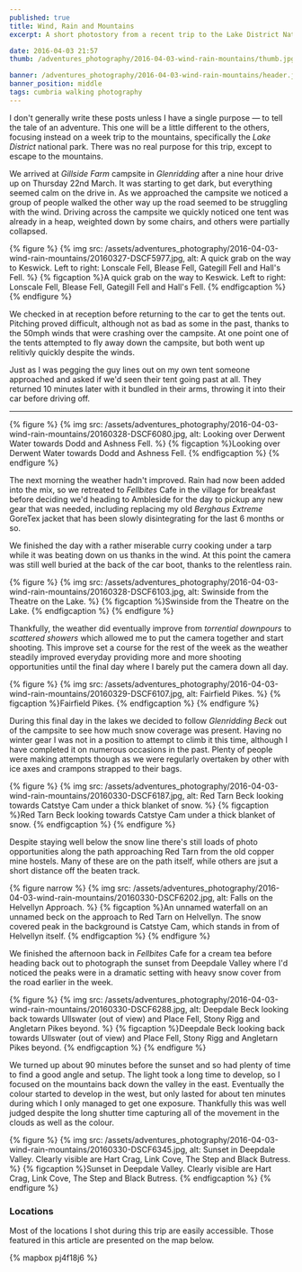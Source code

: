 ```yaml
---
published: true
title: Wind, Rain and Mountains
excerpt: A short photostory from a recent trip to the Lake District National Park in Cumbria.

date: 2016-04-03 21:57
thumb: /adventures_photography/2016-04-03-wind-rain-mountains/thumb.jpg

banner: /adventures_photography/2016-04-03-wind-rain-mountains/header.jpg
banner_position: middle
tags: cumbria walking photography
---
```


I don't generally write these posts unless I have a single purpose — to tell the tale of an adventure. This one will be a little different to the others, focusing instead on a week trip to the mountains, specifically the _Lake District_ national park. There was no real purpose for this trip, except to escape to the mountains.

We arrived at _Gillside Farm_ campsite in _Glenridding_ after a nine hour drive up on Thursday 22nd March. It was starting to get dark, but everything seemed calm on the drive in. As we approached the campsite we noticed a group of people walked the other way up the road seemed to be struggling with the wind. Driving across the campsite we quickly noticed one tent was already in a heap, weighted down by some chairs, and others were partially collapsed.

{% figure %}
  {% img src: /assets/adventures_photography/2016-04-03-wind-rain-mountains/20160327-DSCF5977.jpg, alt: A quick grab on the way to Keswick. Left to right: Lonscale Fell, Blease Fell, Gategill Fell and Hall's Fell. %}
  {% figcaption %}A quick grab on the way to Keswick. Left to right: Lonscale Fell, Blease Fell, Gategill Fell and Hall's Fell. {% endfigcaption %}
{% endfigure %}

We checked in at reception before returning to the car to get the tents out. Pitching proved difficult, although not as bad as some in the past, thanks to the 50mph winds that were crashing over the campsite. At one point one of the tents attempted to fly away down the campsite, but both went up relitivly quickly despite the winds.

Just as I was pegging the guy lines out on my own tent someone approached and asked if we'd seen their tent going past at all. They returned 10 minutes later with it bundled in their arms, throwing it into their car before driving off.

---

{% figure %}
  {% img src: /assets/adventures_photography/2016-04-03-wind-rain-mountains/20160328-DSCF6080.jpg, alt: Looking over Derwent Water towards Dodd and Ashness Fell. %}
  {% figcaption %}Looking over Derwent Water towards Dodd and Ashness Fell. {% endfigcaption %}
{% endfigure %}

The next morning the weather hadn't improved. Rain had now been added into the mix, so we retreated to _Fellbites_ Cafe in the village for breakfast before deciding we'd heading to Ambleside for the day to pickup any new gear that was needed, including replacing my old _Berghaus Extreme_ GoreTex jacket that has been slowly disintegrating for the last 6 months or so.

We finished the day with a rather miserable curry cooking under a tarp while it was beating down on us thanks in the wind. At this point the camera was still well buried at the back of the car boot, thanks to the relentless rain.

{% figure %}
  {% img src: /assets/adventures_photography/2016-04-03-wind-rain-mountains/20160328-DSCF6103.jpg, alt: Swinside from the Theatre on the Lake. %}
  {% figcaption %}Swinside from the Theatre on the Lake. {% endfigcaption %}
{% endfigure %}

Thankfully, the weather did eventually improve from _torrential downpours_ to _scattered showers_ which allowed me to put the camera together and start shooting. This improve set a course for the rest of the week as the weather steadily improved everyday providing more and more shooting opportunities until the final day where I barely put the camera down all day.

{% figure %}
  {% img src: /assets/adventures_photography/2016-04-03-wind-rain-mountains/20160329-DSCF6107.jpg, alt: Fairfield Pikes. %}
  {% figcaption %}Fairfield Pikes. {% endfigcaption %}
{% endfigure %}

During this final day in the lakes we decided to follow _Glenridding Beck_ out of the campsite to see how much snow coverage was present. Having no winter gear I was not in a position to attempt to climb it this time, although I have completed it on numerous occasions in the past. Plenty of people were making attempts though as we were regularly overtaken by other with ice axes and crampons strapped to their bags.

{% figure %}
  {% img src: /assets/adventures_photography/2016-04-03-wind-rain-mountains/20160330-DSCF6187.jpg, alt: Red Tarn Beck looking towards Catstye Cam under a thick blanket of snow. %}
  {% figcaption %}Red Tarn Beck looking towards Catstye Cam under a thick blanket of snow. {% endfigcaption %}
{% endfigure %}

Despite staying well below the snow line there's still loads of photo opportunities along the path approaching Red Tarn from the old copper mine hostels. Many of these are on the path itself, while others are jsut a short distance off the beaten track.

{% figure narrow %}
  {% img src: /assets/adventures_photography/2016-04-03-wind-rain-mountains/20160330-DSCF6202.jpg, alt: Falls on the Helvellyn Approach. %}
  {% figcaption %}An unnamed waterfall on an unnamed beck on the approach to Red Tarn on Helvellyn. The snow covered peak in the background is Catstye Cam, which stands in from of Helvellyn itself. {% endfigcaption %}
{% endfigure %}

We finished the afternoon back in _Fellbites_ Cafe for a cream tea before heading back out to photograph the sunset from Deepdale Valley where I'd noticed the peaks were in a dramatic setting with heavy snow cover from the road earlier in the week.

{% figure %}
  {% img src: /assets/adventures_photography/2016-04-03-wind-rain-mountains/20160330-DSCF6288.jpg, alt: Deepdale Beck looking back towards Ullswater (out of view) and Place Fell, Stony Rigg and Angletarn Pikes beyond. %}
  {% figcaption %}Deepdale Beck looking back towards Ullswater (out of view) and Place Fell, Stony Rigg and Angletarn Pikes beyond. {% endfigcaption %}
{% endfigure %}

We turned up about 90 minutes before the sunset and so had plenty of time to find a good angle and setup. The light took a long time to develop, so I focused on the mountains back down the valley in the east. Eventually the colour started to develop in the west, but only lasted for about ten minutes during which I only managed to get one exposure. Thankfully this was well judged despite the long shutter time capturing all of the movement in the clouds as well as the colour.

{% figure %}
  {% img src: /assets/adventures_photography/2016-04-03-wind-rain-mountains/20160330-DSCF6345.jpg, alt: Sunset in Deepdale Valley. Clearly visible are Hart Crag, Link Cove, The Step and Black Butress. %}
  {% figcaption %}Sunset in Deepdale Valley. Clearly visible are Hart Crag, Link Cove, The Step and Black Butress. {% endfigcaption %}
{% endfigure %}

### Locations

Most of the locations I shot during this trip are easily accessible. Those featured in this article are presented on the map below.

{% mapbox pj4f18j6 %}

